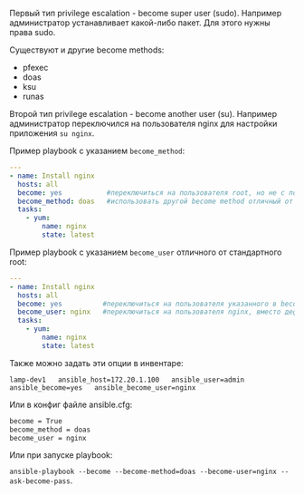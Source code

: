Первый тип privilege escalation - become super user (sudo). Например администратор устанавливает какой-либо пакет. Для этого нужны права sudo.

Существуют и другие become methods:
- pfexec
- doas
- ksu
- runas

Второй тип privilege escalation - become another user (su). Например администратор переключился на пользователя nginx для настройки приложения `su nginx`.

Пример playbook с указанием `become_method`:

```yaml
---
- name: Install nginx
  hosts: all
  become: yes           #переключиться на пользователя root, но не с помощью sudo
  become_method: doas   #использовать другой become method отличный от sudo
  tasks:
    - yum:
        name: nginx
        state: latest
```

Пример playbook с указанием `become_user` отличного от стандартного root:

```yaml
---
- name: Install nginx
  hosts: all
  become: yes          #переключиться на пользователя указанного в become_user
  become_user: nginx   #переключиться на пользователя nginx, вместо дефолтного root
  tasks:
    - yum:
        name: nginx
        state: latest
```

Также можно задать эти опции в инвентаре:

`lamp-dev1   ansible_host=172.20.1.100   ansible_user=admin   ansible_become=yes   ansible_become_user=nginx`

Или в конфиг файле ansible.cfg:

```bash
become = True
become_method = doas
become_user = nginx
```

Или при запуске playbook:

`ansible-playbook --become --become-method=doas --become-user=nginx --ask-become-pass`.